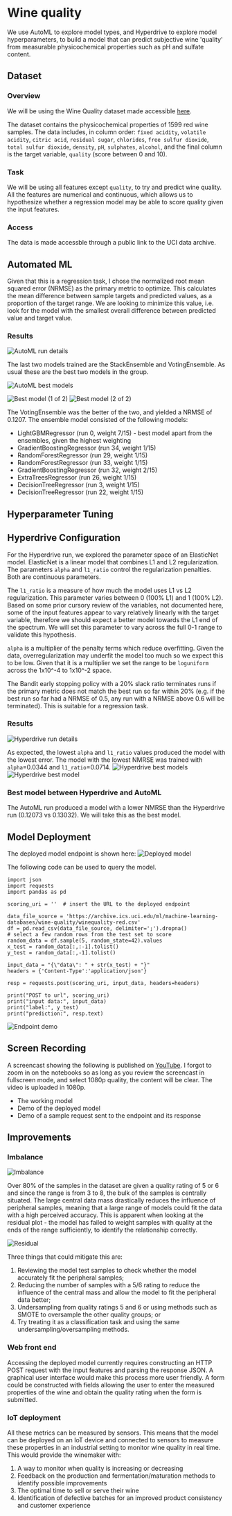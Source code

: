 # Wine quality

We use AutoML to explore model types, and Hyperdrive to explore model hyperparameters, to build a model that can predict subjective wine 'quality' from measurable physicochemical properties such as pH and sulfate content.

## Dataset

### Overview
We will be using the Wine Quality dataset made accessible [here](https://archive.ics.uci.edu/ml/datasets/wine+quality).

The dataset contains the physicochemical properties of 1599 red wine samples. The data includes, in column order: `fixed acidity`, `volatile acidity`, `citric acid`, `residual sugar`, `chlorides`, `free sulfur dioxide`, `total sulfur dioxide`, `density`, `pH`, `sulphates`, `alcohol`, and the final column is the target variable, `quality` (score between 0 and 10).

### Task
We will be using all features except `quality`, to try and predict wine quality. All the features are numerical and continuous, which allows us to hypothesize whether a regression model may be able to score quality given the input features.

### Access
The data is made accessble through a public link to the UCI data archive.

## Automated ML
Given that this is a regression task, I chose the normalized root mean squared error (NRMSE) as the primary metric to optimize. This calculates the mean difference between sample targets and predicted values, as a proportion of the target range. We are looking to minimize this value, i.e. look for the model with the smallest overall difference between predicted value and target value.

### Results
![AutoML run details](assets/automl-run.png)

The last two models trained are the StackEnsemble and VotingEnsemble. As usual these are the best two models in the group.

![AutoML best models](assets/automl-best-models.png)

![Best model (1 of 2)](assets/best_model1.png)
![Best model (2 of 2)](assets/best_model2.png)

The VotingEnsemble was the better of the two, and yielded a NRMSE of 0.1207. The ensemble model consisted of the following models:
* LightGBMRegressor (run 0, weight 7/15) - best model apart from the ensembles, given the highest weighting
* GradientBoostingRegressor (run 34, weight 1/15)
* RandomForestRegressor (run 29, weight 1/15)
* RandomForestRegressor (run 33, weight 1/15)
* GradientBoostingRegressor (run 32, weight 2/15)
* ExtraTreesRegressor (run 26, weight 1/15)
* DecisionTreeRegressor (run 3, weight 1/15)
* DecisionTreeRegressor (run 22, weight 1/15)

## Hyperparameter Tuning

## Hyperdrive Configuration
For the Hyperdrive run, we explored the parameter space of an ElasticNet model. ElasticNet is a linear model that combines L1 and L2 regularization. The parameters `alpha` and `l1_ratio` control the regularization penalties. Both are continuous parameters. 

The `l1_ratio` is a measure of how much the model uses L1 vs L2 regularization. This parameter varies between 0 (100% L1) and 1 (100% L2). Based on some prior cursory review of the variables, not documented here, some of the input features appear to vary relatively linearly with the target variable, therefore we should expect a better model towards the L1 end of the spectrum. We will set this parameter to vary across the full 0-1 range to validate this hypothesis.

`alpha` is a multiplier of the penalty terms which reduce overfitting. Given the data, overregularization may underfit the model too much so we expect this to be low. Given that it is a multiplier we set the range to be `loguniform` across the 1x10^-4 to 1x10^-2 space.

The Bandit early stopping policy with a 20% slack ratio terminates runs if the primary metric does not match the best run so far within 20% (e.g. if the best run so far had a NRMSE of 0.5, any run with a NRMSE above 0.6 will be terminated). This is suitable for a regression task.

### Results
![Hyperdrive run details](assets/hyperdrive-run.png)

As expected, the lowest `alpha` and `l1_ratio` values produced the model with the lowest error. The model with the lowest NMRSE was trained with `alpha`=0.0344 and `l1_ratio`=0.0714.
![Hyperdrive best models](assets/hyperdrive-best-models.png)
![Hyperdrive best model](assets/hyperdrive-best-model.png)

### Best model between Hyperdrive and AutoML
The AutoML run produced a model with a lower NMRSE than the Hyperdrive run (0.12073 vs 0.13032). We will take this as the best model.

## Model Deployment
The deployed model endpoint is shown here:
![Deployed model](assets/endpoint.png)

The following code can be used to query the model.
```
import json
import requests
import pandas as pd

scoring_uri = ''  # insert the URL to the deployed endpoint

data_file_source = 'https://archive.ics.uci.edu/ml/machine-learning-databases/wine-quality/winequality-red.csv'
df = pd.read_csv(data_file_source, delimiter=';').dropna()
# select a few random rows from the test set to score
random_data = df.sample(5, random_state=42).values
x_test = random_data[:,:-1].tolist()
y_test = random_data[:,-1].tolist()

input_data = "{\"data\": " + str(x_test) + "}"
headers = {'Content-Type':'application/json'}

resp = requests.post(scoring_uri, input_data, headers=headers)

print("POST to url", scoring_uri)
print("input data:", input_data)
print("label:", y_test)
print("prediction:", resp.text)
```
![Endpoint demo](assets/deployed_endpoint_response.png)

## Screen Recording
A screencast showing the following is published on [YouTube](https://youtu.be/1U_jEPqlKUI). I forgot to zoom in on the notebooks so as long as you review the screencast in fullscreen mode, and select 1080p quality, the content will be clear. The video is uploaded in 1080p.
- The working model
- Demo of the deployed model
- Demo of a sample request sent to the endpoint and its response

## Improvements
### Imbalance
![Imbalance](assets/imbalance.png)

Over 80% of the samples in the dataset are given a quality rating of 5 or 6 and since the range is from 3 to 8, the bulk of the samples is centrally situated. The large central data mass drastically reduces the influence of peripheral samples, meaning that a large range of models could fit the data with a high perceived accuracy. This is apparent when looking at the residual plot - the model has failed to weight samples with quality at the ends of the range sufficiently, to identify the relationship correctly.

![Residual](assets/residual.png)

Three things that could mitigate this are:
1. Reviewing the model test samples to check whether the model accurately fit the peripheral samples;
1. Reducing the number of samples with a 5/6 rating to reduce the influence of the central mass and allow the model to fit the peripheral data better;
1. Undersampling from quality ratings 5 and 6 or using methods such as SMOTE to oversample the other quality groups; or
1. Try treating it as a classification task and using the same undersampling/oversampling methods.

### Web front end
Accessing the deployed model currently requires constructing an HTTP POST request with the input features and parsing the response JSON. A graphical user interface would make this process more user friendly. A form could be constructed with fields allowing the user to enter the measured properties of the wine and obtain the quality rating when the form is submitted.

### IoT deployment
All these metrics can be measured by sensors. This means that the model can be deployed on an IoT device and connected to sensors to measure these properties in an industrial setting to monitor wine quality in real time. This would provide the winemaker with:
1. A way to monitor when quality is increasing or decreasing
1. Feedback on the production and fermentation/maturation methods to identify possible improvements
1. The optimal time to sell or serve their wine
1. Identification of defective batches for an improved product consistency and customer experience
